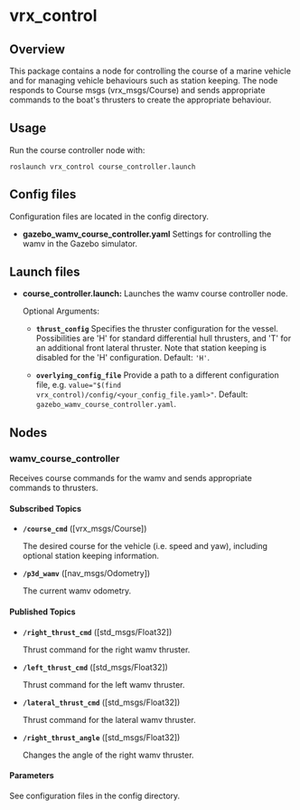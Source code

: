 # vrx_control

## Overview

This package contains a node for controlling the course of a marine vehicle and for managing vehicle behaviours such as station keeping. The node responds to Course msgs (vrx_msgs/Course)
and sends appropriate commands to the boat's thrusters to create the appropriate behaviour.

## Usage

Run the course controller node with:

	roslaunch vrx_control course_controller.launch

## Config files

Configuration files are located in the config directory.

* **gazebo_wamv_course_controller.yaml** Settings for controlling the wamv in the Gazebo simulator.

## Launch files

* **course_controller.launch:** Launches the wamv course controller node.

	Optional Arguments:

	- **`thrust_config`** Specifies the thruster configuration for the vessel. Possibilities are 'H' for standard differential hull thrusters, and 'T' for an additional front lateral thruster. Note that station keeping is disabled for the 'H' configuration. Default: `'H'`.

	- **`overlying_config_file`** Provide a path to a different configuration file, e.g. `value="$(find vrx_control)/config/<your_config_file.yaml>"`. Default: `gazebo_wamv_course_controller.yaml`.

## Nodes

### wamv_course_controller

Receives course commands for the wamv and sends appropriate commands to thrusters.

#### Subscribed Topics

* **`/course_cmd`** ([vrx_msgs/Course])

	The desired course for the vehicle (i.e. speed and yaw), including optional station keeping information.

* **`/p3d_wamv`** ([nav_msgs/Odometry])

	The current wamv odometry.

#### Published Topics

* **`/right_thrust_cmd`** ([std_msgs/Float32])

	Thrust command for the right wamv thruster.

* **`/left_thrust_cmd`** ([std_msgs/Float32])

	Thrust command for the left wamv thruster.

* **`/lateral_thrust_cmd`** ([std_msgs/Float32])

	Thrust command for the lateral wamv thruster.

* **`/right_thrust_angle`** ([std_msgs/Float32])

	Changes the angle of the right wamv thruster.

#### Parameters

See configuration files in the config directory.
